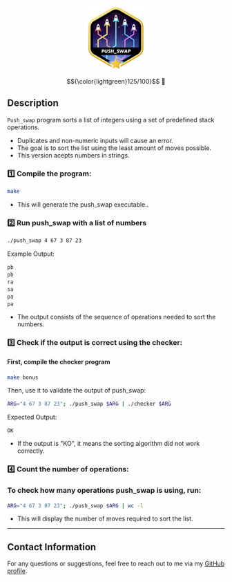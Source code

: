 <p align="center">
  <img src="https://github.com/Ailton-Bezerra/Ailton-Bezerra/blob/main/badges/push_swapm.png" alt="Push_swap 42 project badge"/>
<p align="center">
$${\color{lightgreen}125/100}$$ 🌟
  
## Description
`Push_swap` program sorts a list of integers using a set of predefined stack operations.
- Duplicates and non-numeric inputs will cause an error.
- The goal is to sort the list using the least amount of moves possible.
- This version acepts numbers in strings.

### 1️⃣ Compile the program:
```sh
make
```
- This will generate the push_swap executable..

### 2️⃣ Run push_swap with a list of numbers
```sh
./push_swap 4 67 3 87 23
```
Example Output:
```sh
pb
pb
ra
sa
pa
pa
```
- The output consists of the sequence of operations needed to sort the numbers.

### 3️⃣ Check if the output is correct using the checker:
#### First, compile the checker program
```sh
make bonus
```
Then, use it to validate the output of push_swap:
```sh
ARG="4 67 3 87 23"; ./push_swap $ARG | ./checker $ARG
```

Expected Output:
```
OK
```
- If the output is "KO", it means the sorting algorithm did not work correctly.

### 4️⃣ Count the number of operations:
### To check how many operations push_swap is using, run:
```sh
ARG="4 67 3 87 23"; ./push_swap $ARG | wc -l
```
- This will display the number of moves required to sort the list.

---
## Contact Information
For any questions or suggestions, feel free to reach out to me via my [GitHub profile](https://github.com/Ailton-Bezerra).
